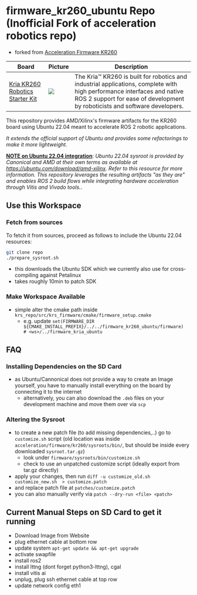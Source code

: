 # firmware_kr260_ubuntu Repo (Inofficial Fork of acceleration robotics repo)

* forked from [Acceleration Firmware KR260](https://github.com/ros-acceleration/acceleration_firmware_kr260/)

| Board                                                                                                       | Picture                                                                            | Description                                                                                                                                                                                           |
| ----------------------------------------------------------------------------------------------------------- | ---------------------------------------------------------------------------------- | ----------------------------------------------------------------------------------------------------------------------------------------------------------------------------------------------------- |
| [Kria KR260 Robotics Starter Kit](https://www.xilinx.com/products/som/kria/kr260-robotics-starter-kit.html) | ![](https://www.xilinx.com/content/dam/xilinx/imgs/products/som/kr260-angel-1.png) | The Kria™ KR260 is built for robotics and industrial applications, complete with high performance interfaces and native ROS 2 support for ease of development by roboticists and software developers. |


This repository provides AMD/Xilinx's firmware artifacts for the KR260 board using Ubuntu 22.04 meant to accelerate ROS 2 robotic applications.

*It extends the official support of Ubuntu and provides some refactorings to make it more lightweight.*

<ins>**NOTE on Ubuntu 22.04 integration**</ins>: *Ubuntu 22.04 sysroot is provided by Canonical and AMD at their own terms as available at https://ubuntu.com/download/amd-xilinx. Refer to this resource for more information. This repository leverages the resulting artifacts "as they are" and enables ROS 2 build flows while integrating hardware acceleration through Vitis and Vivado tools.*. 

## Use this Workspace

### Fetch from sources
To fetch it from sources, proceed as follows to include the Ubuntu 22.04 resources:

```bash
git clone repo
./prepare_sysroot.sh
```
* this downloads the Ubuntu SDK which we currently also use for cross-compiling against Petalinux
* takes roughly 10min to patch SDK

### Make Workspace Available
* simple alter the cmake path inside `krs_repo/src/krs_firmware/cmake/firmware_setup.cmake`
  * e.g. update `set(FIRMWARE_DIR ${CMAKE_INSTALL_PREFIX}/../../firmware_kr260_ubuntu/firmware)  # <ws>/../firmware_kria_ubuntu`


## FAQ

### Installing Dependencies on the SD Card
* as Ubuntu/Cannonical does not provide a way to create an Image yourself, you have to manually install everything on the board by connecting it to the internet
  * alternatively, you can also download the `.deb` files on your development machine and move them over via `scp`

### Altering the Sysroot
* to create a new patch file (to add missing dependencies,..) go to `customize.sh` script (old location was inside `acceleration/firmware/kr260/sysroots/bin/`, but should be inside every downloaded `sysroot.tar.gz`)
  * look under `firmware/sysroots/bin/customize.sh`
  * check to use an unpatched customize script (ideally export from tar.gz directly)
* apply your changes, then run `diff -u customize_old.sh customize_new.sh  > customize.patch`
* and replace patch file at `patches/customize.patch`
* you can also manually verify via `patch --dry-run <file> <patch>` 


## Current Manual Steps on SD Card to get it running
* Download Image from Website
* plug ethernet cable at bottom row
* update system `apt-get update && apt-get upgrade`
* activate swapfile
* install ros2
* install lttng (dont forget python3-lttng), cgal
* install vitis ai 
* unplug, plug ssh ethernet cable at top row
* update network config eth1 